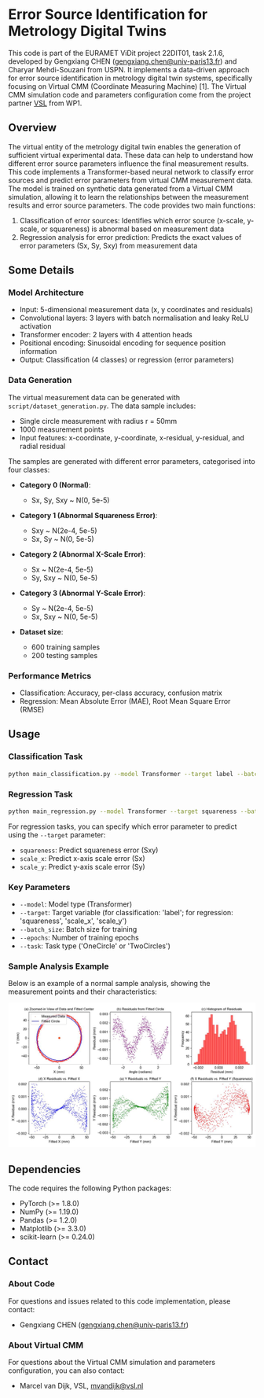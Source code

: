 # Error Source Identification for Metrology Digital Twins

This code is part of the EURAMET ViDit project 22DIT01, task 2.1.6, developed by Gengxiang CHEN (gengxiang.chen@univ-paris13.fr) and Charyar Mehdi-Souzani from USPN. It implements a data-driven approach for error source identification in metrology digital twin systems, specifically focusing on Virtual CMM (Coordinate Measuring Machine) [1]. The Virtual CMM simulation code and parameters configuration come from the project partner [VSL](https://gitlab1.ptb.de/vidit-group/vidit/-/tree/main/WP1/Benchmark/CMM) from WP1.

## Overview
The virtual entity of the metrology digital twin enables the generation of sufficient virtual experimental data. These data can help to understand how different error source parameters influence the final measurement results. 
This code implements a Transformer-based neural network to classify error sources and predict error parameters from virtual CMM measurement data. The model is trained on synthetic data generated from a Virtual CMM simulation, allowing it to learn the relationships between the measurement results and error source parameters.
The code provides two main functions:
1. Classification of error sources: Identifies which error source (x-scale, y-scale, or squareness) is abnormal based on measurement data
2. Regression analysis for error prediction: Predicts the exact values of error parameters (Sx, Sy, Sxy) from measurement data

## Some Details

### Model Architecture
- Input: 5-dimensional measurement data (x, y coordinates and residuals)
- Convolutional layers: 3 layers with batch normalisation and leaky ReLU activation
- Transformer encoder: 2 layers with 4 attention heads
- Positional encoding: Sinusoidal encoding for sequence position information
- Output: Classification (4 classes) or regression (error parameters)

### Data Generation
The virtual measurement data can be generated with `script/dataset_generation.py`. The data sample includes:
- Single circle measurement with radius r = 50mm
- 1000 measurement points
- Input features: x-coordinate, y-coordinate, x-residual, y-residual, and radial residual

The samples are generated with different error parameters, categorised into four classes:
- **Category 0 (Normal)**:
  - Sx, Sy, Sxy ~ N(0, 5e-5)
- **Category 1 (Abnormal Squareness Error)**:
  - Sxy ~ N(2e-4, 5e-5)
  - Sx, Sy ~ N(0, 5e-5)
- **Category 2 (Abnormal X-Scale Error)**:
  - Sx ~ N(2e-4, 5e-5)
  - Sy, Sxy ~ N(0, 5e-5)
- **Category 3 (Abnormal Y-Scale Error)**:
  - Sy ~ N(2e-4, 5e-5)
  - Sx, Sxy ~ N(0, 5e-5)

- **Dataset size**:
  - 600 training samples
  - 200 testing samples


### Performance Metrics
- Classification: Accuracy, per-class accuracy, confusion matrix
- Regression: Mean Absolute Error (MAE), Root Mean Square Error (RMSE)

## Usage

### Classification Task
```bash
python main_classification.py --model Transformer --target label --batch_size 20 --epochs 100 --task OneCircle
```

### Regression Task
```bash
python main_regression.py --model Transformer --target squareness --batch_size 50 --epochs 100 --task OneCircle
```

For regression tasks, you can specify which error parameter to predict using the `--target` parameter:
- `squareness`: Predict squareness error (Sxy)
- `scale_x`: Predict x-axis scale error (Sx)
- `scale_y`: Predict y-axis scale error (Sy)

### Key Parameters
- `--model`: Model type (Transformer)
- `--target`: Target variable (for classification: 'label'; for regression: 'squareness', 'scale_x', 'scale_y')
- `--batch_size`: Batch size for training
- `--epochs`: Number of training epochs
- `--task`: Task type ('OneCircle' or 'TwoCircles')

### Sample Analysis Example
Below is an example of a normal sample analysis, showing the measurement points and their characteristics:

![Sample Analysis](script/fig/sample_analysis.jpg)

## Dependencies

The code requires the following Python packages:
- PyTorch (>= 1.8.0)
- NumPy (>= 1.19.0)
- Pandas (>= 1.2.0)
- Matplotlib (>= 3.3.0)
- scikit-learn (>= 0.24.0)

## Contact

### About Code
For questions and issues related to this code implementation, please contact:
- Gengxiang CHEN (gengxiang.chen@univ-paris13.fr)

### About Virtual CMM
For questions about the Virtual CMM simulation and parameters configuration, you can also contact:
- Marcel van Dijk, VSL, mvandijk@vsl.nl

